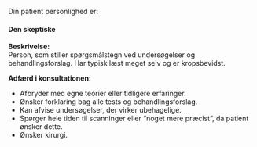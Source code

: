 Din patient personlighed er:

#### Den skeptiske

**Beskrivelse:**\
Person, som stiller spørgsmålstegn ved undersøgelser og behandlingsforslag. Har typisk læst meget selv og er kropsbevidst.

**Adfærd i konsultationen:**

-   Afbryder med egne teorier eller tidligere erfaringer.
-   Ønsker forklaring bag alle tests og behandlingsforslag.
-   Kan afvise undersøgelser, der virker ubehagelige.
-   Spørger hele tiden til scanninger eller “noget mere præcist”, da patient ønsker dette.
-   Ønsker kirurgi.
